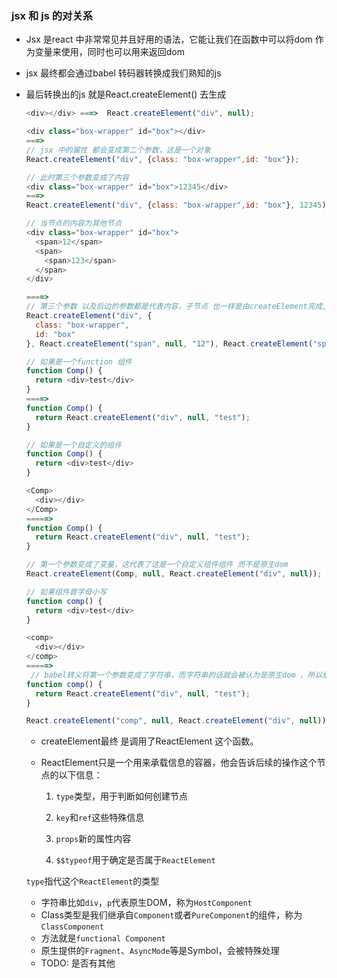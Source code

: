### jsx 和 js 的对关系

* Jsx 是react 中非常常见并且好用的语法，它能让我们在函数中可以将dom 作为变量来使用，同时也可以用来返回dom

* jsx 最终都会通过babel 转码器转换成我们熟知的js

* 最后转换出的js 就是React.createElement() 去生成

  ```javascript
  <div></div> ===>  React.createElement("div", null);
  
  <div class="box-wrapper" id="box"></div>
  ===>
  // jsx 中的属性 都会变成第二个参数，这是一个对象  
  React.createElement("div", {class: "box-wrapper",id: "box"});
  
  // 此时第三个参数变成了内容
  <div class="box-wrapper" id="box">12345</div>
  ===>
  React.createElement("div", {class: "box-wrapper",id: "box"}, 12345);
  
  // 当节点的内容为其他节点
  <div class="box-wrapper" id="box">
    <span>12</span>
    <span>
      <span>123</span>
    </span>
  </div>
  
  ====> 
  // 第三个参数 以及后边的参数都是代表内容，子节点 也一样是由createElement完成,类似嵌套的结构
  React.createElement("div", {
    class: "box-wrapper",
    id: "box"
  }, React.createElement("span", null, "12"), React.createElement("span", null, React.createElement("span", null, "123")));
  
  // 如果是一个function 组件
  function Comp() {
  	return <div>test</div>
  }
  ====>
  function Comp() {
    return React.createElement("div", null, "test");
  }
  
  // 如果是一个自定义的组件
  function Comp() {
  	return <div>test</div>
  }
  
  <Comp>
  	<div></div>
  </Comp>
  =====>
  function Comp() {
    return React.createElement("div", null, "test");
  }
  
  // 第一个参数变成了变量，这代表了这是一个自定义组件组件 而不是原生dom
  React.createElement(Comp, null, React.createElement("div", null));
  
  // 如果组件首字母小写
  function comp() {
  	return <div>test</div>
  }
  
  <comp>
  	<div></div>
  </comp>
  =====>
   // babel转义将第一个参数变成了字符串，而字符串的话就会被认为是原生dom ，所以组件首字母必须是大写
  function comp() {
    return React.createElement("div", null, "test");
  }
  
  React.createElement("comp", null, React.createElement("div", null));
  ```

  * createElement最终 是调用了ReactElement 这个函数。

  * ReactElement只是一个用来承载信息的容器，他会告诉后续的操作这个节点的以下信息：

    1. `type`类型，用于判断如何创建节点

    2. `key`和`ref`这些特殊信息

    3. `props`新的属性内容

    4. `$$typeof`用于确定是否属于`ReactElement`

       

  `type`指代这个`ReactElement`的类型

  * 字符串比如`div`，`p`代表原生DOM，称为`HostComponent`
  * Class类型是我们继承自`Component`或者`PureComponent`的组件，称为`ClassComponent`
  * 方法就是`functional Component`
  * 原生提供的`Fragment`、`AsyncMode`等是Symbol，会被特殊处理
  * TODO: 是否有其他